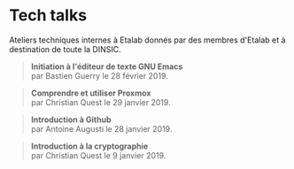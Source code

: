 # Tech talks

Ateliers techniques internes à Etalab donnés par des membres d'Etalab
et à destination de toute la DINSIC.

> **Initiation à l'éditeur de texte GNU Emacs**<br/> par Bastien
> Guerry le 28 février 2019.

> **Comprendre et utiliser Proxmox**<br/> par Christian Quest le 29
> janvier 2019.

> **Introduction à Github**<br/> par Antoine Augusti le 28 janvier
> 2019.

> **Introduction à la cryptographie**<br/> par Christian Quest le 9
> janvier 2019.
